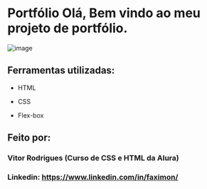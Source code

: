 # Portfólio Olá, Bem vindo ao meu projeto de portfólio.

![image](https://cdn.discordapp.com/attachments/776476530196217856/1267296136608223232/image.png?ex=66a84500&is=66a6f380&hm=5804d1ad7a1c0f857436e4ac5ed4cfe61413dda653e37a445ddaa1b2a18b8ef7&)

## Ferramentas utilizadas:

* HTML

* CSS

* Flex-box

## Feito por:

### Vitor Rodrigues (Curso de CSS e HTML da Alura)

### Linkedin: https://www.linkedin.com/in/faximon/

